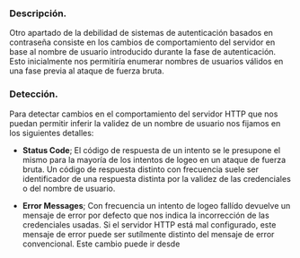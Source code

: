 ### Descripción.

Otro apartado de la debilidad de sistemas de autenticación basados en contraseña consiste en los cambios de comportamiento del servidor en base al nombre de usuario introducido durante la fase de autenticación. Esto inicialmente nos permitiría enumerar nombres de usuarios válidos en una fase previa al ataque de fuerza bruta.
<br>

### Detección.

Para detectar cambios en el comportamiento del servidor HTTP que nos puedan permitir inferir la validez de un nombre de usuario nos fijamos en los siguientes detalles:

- **Status Code**; El código de respuesta de un intento se le presupone el mismo para la mayoría de los intentos de logeo en un ataque de fuerza bruta. Un código de respuesta distinto con frecuencia suele ser identificador de una respuesta distinta por la validez de las credenciales o del nombre de usuario.

- **Error Messages**; Con frecuencia un intento de logeo fallído devuelve un mensaje de error por defecto que nos indica la incorrección de las credenciales usadas. Si el servidor HTTP está mal configurado, este mensaje de error puede ser sutílmente distinto del mensaje de error convencional. Este cambio puede ir desde 
